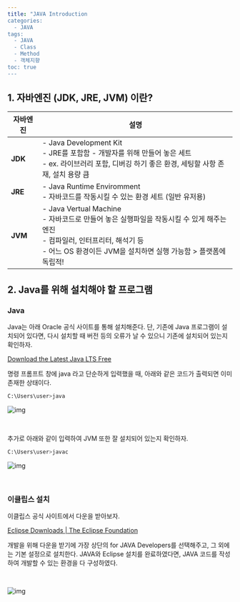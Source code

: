 ```yaml
---
title: "JAVA Introduction
categories: 
  - JAVA
tags:
  - JAVA
  - Class
  - Method
  - 객체지향
toc: true
---
```


## **1. 자바엔진 (JDK, JRE, JVM) 이란?**

| 자바엔진 | 설명                                                         |
| -------- | ------------------------------------------------------------ |
| **JDK**  | - Java Development Kit  <br>- JRE를 포함함  - 개발자를 위해 만들어 놓은 세트   <br>- ex. 라이브러리 포함, 디버깅 하기 좋은 환경, 세팅할 사항 존재, 설치 용량 큼 |
| **JRE**  | - Java Runtime Enviromment  <br>- 자바코드를 작동시킬 수 있는 환경 세트 (일반 유저용) |
| **JVM**  | - Java Vertual Machine  <Br>- 자바코드로 만들어 놓은 실행파일을 작동시킬 수 있게 해주는 엔진 <br>- 컴파일러, 인터프리터, 해석기 등 <br>- 어느 OS 환경이든 JVM을 설치하면 실행 가능함 > 플랫폼에 독립적! |



## **2. Java를 위해 설치해야 할 프로그램**

### Java

Java는 아래 Oracle 공식 사이트를 통해 설치해준다. 단, 기존에 Java 프로그램이 설치되어 있다면, 다시 설치할 때 버전 등의 오류가 날 수 있으니 기존에 설치되어 있는지 확인하자.

[Download the Latest Java LTS Free](www.oracle.com)



명령 프롬프트 창에 java 라고 단순하게 입력했을 때, 아래와 같은 코드가 출력되면 이미 존재한 상태이다. 

```bash
C:\Users\user>java
```



![img](https://blog.kakaocdn.net/dn/cTQ5EQ/btrSUS9rTIe/GVUBvxwJtjVStIZjyAkCmk/img.png)

<br>

추가로 아래와 같이 입력하여 JVM 또한 잘 설치되어 있는지 확인하자. 

```bash
C:\Users\user>javac
```



![img](https://blog.kakaocdn.net/dn/slGiK/btrSVaoz9IK/roryM7jusm1OpDiE5FakvK/img.png)

<Br>

### 이클립스 설치

이클립스 공식 사이트에서 다운을 받아보자. 

[Eclipse Downloads | The Eclipse Foundation](www.eclipse.org)

개발을 위해 다운을 받기에 가장 상단의 for JAVA Developers를 선택해주고, 그 외에는 기본 설정으로 설치한다. JAVA와 Eclipse 설치를 완료하였다면, JAVA 코드를 작성하여 개발할 수 있는 환경을 다 구성하였다. 

<br>

![img](https://blog.kakaocdn.net/dn/b4GzKC/btrSUH1hfxH/iWBFwK6M9uktLOavikyqAK/img.png)